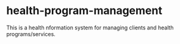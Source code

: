 # health-program-management
 This is a health nformation system for managing clients and health programs/services.
